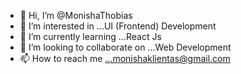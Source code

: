- 👋 Hi, I’m @MonishaThobias
- 👀 I’m interested in ...UI (Frontend) Development 
- 🌱 I’m currently learning ...React Js
- 💞️ I’m looking to collaborate on ...Web Development 
- 📫 How to reach me ...monishaklientas@gmail.com

<!---
MonishaThobias/MonishaThobias is a ✨ special ✨ repository because its `README.md` (this file) appears on your GitHub profile.
You can click the Preview link to take a look at your changes.
--->
